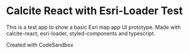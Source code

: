 # Calcite React with Esri-Loader Test

This is a test app to show a basic Esri map app UI prototype. Made with calcite-react, esri-loader, styled-components and typescript.

Created with CodeSandbox
